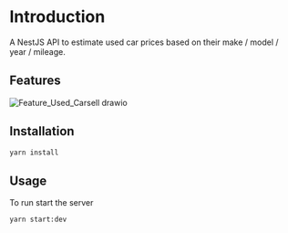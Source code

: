 # Introduction 

A NestJS API to estimate used car prices based on their make / model / year / mileage.

## Features
![Feature_Used_Carsell drawio](https://user-images.githubusercontent.com/25275596/216607282-000ffce6-88ee-4f06-ba07-552eb3432d59.png)


## Installation

```bash
yarn install
```

## Usage
To run start the server 

```bash
yarn start:dev
```
